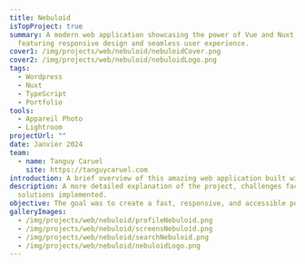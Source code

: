 ```yaml
---
title: Nebuloïd
isTopProject: true
summary: A modern web application showcasing the power of Vue and Nuxt,
  featuring responsive design and seamless user experience.
cover1: /img/projects/web/nebuloid/nebuloidCover.png
cover2: /img/projects/web/nebuloid/nebuloidLogo.png
tags:
  - Wordpress
  - Nuxt
  - TypeScript
  - Portfolio
tools:
  - Appareil Photo
  - Lightroom
projectUrl: ""
date: Janvier 2024
team:
  - name: Tanguy Caruel
    site: https://tanguycaruel.com
introduction: A brief overview of this amazing web application built with Nuxt.
description: A more detailed explanation of the project, challenges faced, and
  solutions implemented.
objective: The goal was to create a fast, responsive, and accessible portfolio showcase.
galleryImages:
  - /img/projects/web/nebuloid/profileNebuloid.png
  - /img/projects/web/nebuloid/screensNebuloid.png
  - /img/projects/web/nebuloid/searchNebuloid.png
  - /img/projects/web/nebuloid/nebuloidLogo.png
---
```


##
